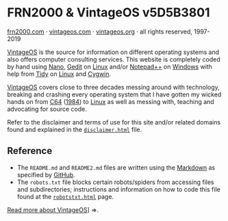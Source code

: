 # FRN2000 & VintageOS v5D5B3801
[frn2000.com](http://vintageos.org/frn2000.html) ·
[vintageos.com](http://vintageos.org/) ·
[vintageos.org](http://vintageos.org/) ·
all rights reserved, 1997-2019

[VintageOS](https://vintageos.org/) is the source for information on
different operating systems and also offers computer consulting
services.  This website is completely coded by hand using
[Nano](https://nano-editor.org/),
[Gedit](https://wiki.gnome.org/Apps/Gedit) on
[Linux](https://kernel.org/) and/or
[Notepad++](http://notepad-plus-plus.org/) on
[Windows](https://microsoft.com/en-us/windows/) with help from
[Tidy](http://html-tidy.org/) on [Linux](https://kernel.org/) and
[Cygwin](https://cygwin.com/).

[VintageOS](https://vintageos.org/) covers close to three decades
messing around with technology, breaking and crashing every operating
system that I have gotten my wicked hands on from
[C64](http://vintageos.org/basic.html)
([1984](http://vintageos.org/basic.html)) to
[Linux](http://vintageos.org/linux.html) as well as messing with,
teaching and advocating for source code.

Refer to the disclaimer and terms of use for this site and/or related
domains found and explained in the
[`disclaimer.html`](http://vintageos.org/disclaimer.html) file.

## Reference
* The `README.md` and `README2.md` files are written using the
[Markdown](https://daringfireball.net/projects/markdown/) as specified
by [GitHub](https://guides.github.com/features/mastering-markdown/).
* The `robots.txt` file blocks certain robots/spiders from accessing
files and subdirectories; instructions and information on how to code
this file found at the
[`robotstxt.html`](http://robotstxt.org/robotstxt.html) page.

[Read more about VintageOS](README2.md)]  =>.